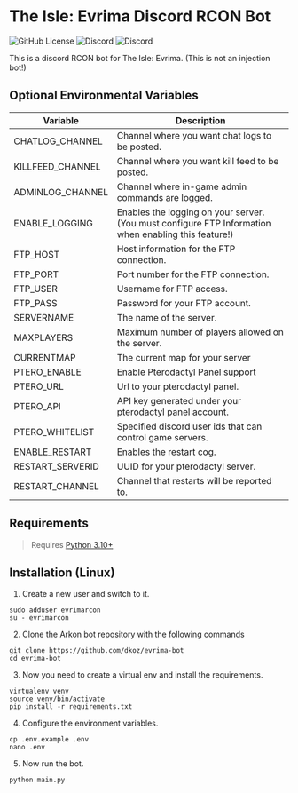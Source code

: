 # The Isle: Evrima Discord RCON Bot
![GitHub License](https://img.shields.io/github/license/dkoz/ascension-bot?style=flat-square) ![Discord](https://img.shields.io/discord/802778278200475658?style=flat-square&label=community) ![Discord](https://img.shields.io/discord/1009881575187566632?style=flat-square&label=support)

 This is a discord RCON bot for The Isle: Evrima. (This is not an injection bot!)

## Optional Environmental Variables
Variable | Description
--- | ---
CHATLOG_CHANNEL | Channel where you want chat logs to be posted.
KILLFEED_CHANNEL | Channel where you want kill feed to be posted.
ADMINLOG_CHANNEL | Channel where in-game admin commands are logged.
ENABLE_LOGGING | Enables the logging on your server. (You must configure FTP Information when enabling this feature!)
FTP_HOST | Host information for the FTP connection.
FTP_PORT | Port number for the FTP connection.
FTP_USER | Username for FTP access.
FTP_PASS | Password for your FTP account.
SERVERNAME | The name of the server.
MAXPLAYERS | Maximum number of players allowed on the server.
CURRENTMAP | The current map for your server
PTERO_ENABLE | Enable Pterodactyl Panel support
PTERO_URL | Url to your pterodactyl panel.
PTERO_API | API key generated under your pterodactyl panel account.
PTERO_WHITELIST | Specified discord user ids that can control game servers.
ENABLE_RESTART | Enables the restart cog.
RESTART_SERVERID | UUID for your pterodactyl server.
RESTART_CHANNEL | Channel that restarts will be reported to.

## Requirements
>Requires [Python 3.10+](https://www.python.org/downloads/)

## Installation (Linux)
1. Create a new user and switch to it.
```
sudo adduser evrimarcon
su - evrimarcon
```
2. Clone the Arkon bot repository with the following commands
```
git clone https://github.com/dkoz/evrima-bot
cd evrima-bot
```
3. Now you need to create a virtual env and install the requirements.
```
virtualenv venv
source venv/bin/activate
pip install -r requirements.txt
```
4. Configure the environment variables.
```
cp .env.example .env
nano .env
```
5. Now run the bot.
```
python main.py
```
